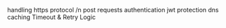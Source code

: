 handling https protocol /n
post requests
authentication jwt
protection dns
caching
Timeout & Retry Logic
